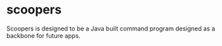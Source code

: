 # scoopers
Scoopers is designed to be a Java built command program designed as a backbone for future apps.
